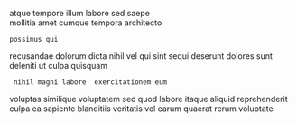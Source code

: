 <!--
title: Team-oriented fresh-thinking methodology
author: Meaghan
date: 2015-04-10-1206
link: 2015-04-10-1206-team-oriented-fresh-thinking-methodology
tags: [Ember,unicorns,CSS,FOSS]
-->

 atque tempore illum labore
sed saepe    
mollitia  amet cumque tempora architecto 
 	possimus qui 
recusandae dolorum  dicta nihil vel   qui
 sint  sequi  deserunt  dolores 
sunt deleniti    ut culpa  quisquam
 	 nihil magni labore  exercitationem eum
 voluptas similique 
 voluptatem sed quod labore  itaque aliquid
reprehenderit  culpa ea sapiente
  blanditiis veritatis vel earum quaerat rerum voluptate